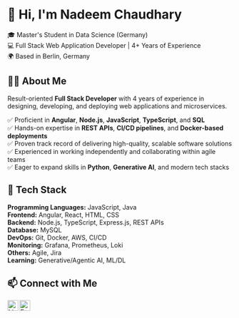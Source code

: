 # 👋 Hi, I'm Nadeem Chaudhary

🎓 Master's Student in Data Science (Germany)  
💻 Full Stack Web Application Developer | 4+ Years of Experience  
🌍 Based in Berlin, Germany  

## 👨‍💻 About Me

Result-oriented **Full Stack Developer** with 4 years of experience in designing, developing, and deploying web applications and microservices.

✅ Proficient in **Angular**, **Node.js**, **JavaScript**, **TypeScript**, and **SQL**  
✅ Hands-on expertise in **REST APIs**, **CI/CD pipelines**, and **Docker-based deployments**  
✅ Proven track record of delivering high-quality, scalable software solutions  
✅ Experienced in working independently and collaborating within agile teams  
✅ Eager to expand skills in **Python**, **Generative AI**, and modern tech stacks


## 🚀 Tech Stack
**Programming Languages:** JavaScript, Java    
**Frontend:** Angular, React, HTML, CSS    
**Backend:** Node.js, TypeScript, Express.js, REST APIs    
**Database:** MySQL    
**DevOps:** Git, Docker, AWS, CI/CD    
**Monitoring:** Grafana, Prometheus, Loki    
**Others:** Agile, Jira    
**Learning:** Generative/Agentic AI, ML/DL    


## 📫 Connect with Me

<a href="https://www.linkedin.com/in/nadeem-software-engineer/" target="_blank">
  <img align="left" alt="LinkedIn" width="24px" src="https://cdn.jsdelivr.net/gh/devicons/devicon/icons/linkedin/linkedin-original.svg" />
</a>

<a href="mailto:25nadeemchaudhary.dev@gmail.com" target="_blank">
  <img align="left" alt="Email" width="24px" src="https://cdn-icons-png.flaticon.com/512/732/732200.png" />
</a>

<br>
